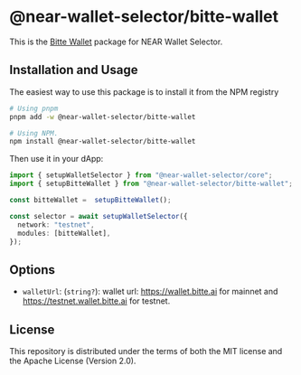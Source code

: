 # @near-wallet-selector/bitte-wallet

This is the [Bitte Wallet](https://wallet.bitte.ai) package for NEAR Wallet Selector.

## Installation and Usage

The easiest way to use this package is to install it from the NPM registry

```bash
# Using pnpm
pnpm add -w @near-wallet-selector/bitte-wallet

# Using NPM.
npm install @near-wallet-selector/bitte-wallet
```

Then use it in your dApp:

```ts
import { setupWalletSelector } from "@near-wallet-selector/core";
import { setupBitteWallet } from "@near-wallet-selector/bitte-wallet";

const bitteWallet =  setupBitteWallet();

const selector = await setupWalletSelector({
  network: "testnet",
  modules: [bitteWallet],
});
```

## Options

- `walletUrl`: (`string?`): wallet url: https://wallet.bitte.ai for mainnet and https://testnet.wallet.bitte.ai for testnet.


## License

This repository is distributed under the terms of both the MIT license and the Apache License (Version 2.0).
